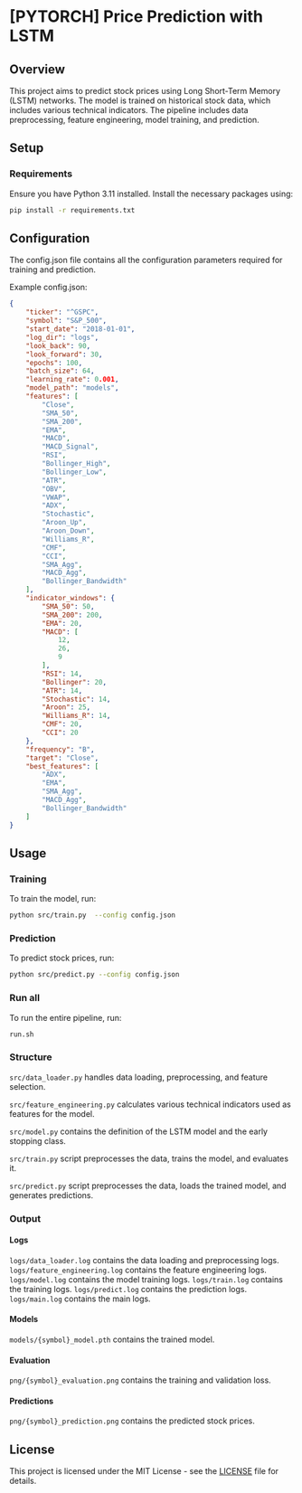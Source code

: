 # [PYTORCH] Price Prediction with LSTM

## Overview

This project aims to predict stock prices using Long Short-Term Memory (LSTM) networks.
The model is trained on historical stock data, which includes various technical indicators.
The pipeline includes data preprocessing, feature engineering, model training, and prediction.

## Setup

### Requirements

Ensure you have Python 3.11 installed. Install the necessary packages using:

```bash
pip install -r requirements.txt
```

## Configuration

The config.json file contains all the configuration parameters required for training and prediction.

Example config.json:

```json
{
    "ticker": "^GSPC",
    "symbol": "S&P_500",
    "start_date": "2018-01-01",
    "log_dir": "logs",
    "look_back": 90,
    "look_forward": 30,
    "epochs": 100,
    "batch_size": 64,
    "learning_rate": 0.001,
    "model_path": "models",
    "features": [
        "Close",
        "SMA_50",
        "SMA_200",
        "EMA",
        "MACD",
        "MACD_Signal",
        "RSI",
        "Bollinger_High",
        "Bollinger_Low",
        "ATR",
        "OBV",
        "VWAP",
        "ADX",
        "Stochastic",
        "Aroon_Up",
        "Aroon_Down",
        "Williams_R",
        "CMF",
        "CCI",
        "SMA_Agg",
        "MACD_Agg",
        "Bollinger_Bandwidth"
    ],
    "indicator_windows": {
        "SMA_50": 50,
        "SMA_200": 200,
        "EMA": 20,
        "MACD": [
            12,
            26,
            9
        ],
        "RSI": 14,
        "Bollinger": 20,
        "ATR": 14,
        "Stochastic": 14,
        "Aroon": 25,
        "Williams_R": 14,
        "CMF": 20,
        "CCI": 20
    },
    "frequency": "B",
    "target": "Close",
    "best_features": [
        "ADX",
        "EMA",
        "SMA_Agg",
        "MACD_Agg",
        "Bollinger_Bandwidth"
    ]
}
```

## Usage

### Training

To train the model, run:

```bash
python src/train.py  --config config.json
```

### Prediction

To predict stock prices, run:

```bash
python src/predict.py --config config.json
```

### Run all

To run the entire pipeline, run:

```bash
run.sh
```

### Structure

`src/data_loader.py` handles data loading, preprocessing, and feature selection.

`src/feature_engineering.py` calculates various technical indicators used as features for the model.

`src/model.py` contains the definition of the LSTM model and the early stopping class.

`src/train.py` script preprocesses the data, trains the model, and evaluates it.

`src/predict.py` script preprocesses the data, loads the trained model, and generates predictions.

### Output

#### Logs

`logs/data_loader.log` contains the data loading and preprocessing logs.
`logs/feature_engineering.log` contains the feature engineering logs.
`logs/model.log` contains the model training logs.
`logs/train.log` contains the training logs.
`logs/predict.log` contains the prediction logs.
`logs/main.log` contains the main logs.

#### Models

`models/{symbol}_model.pth` contains the trained model.

#### Evaluation

`png/{symbol}_evaluation.png` contains the training and validation loss.

#### Predictions

`png/{symbol}_prediction.png` contains the predicted stock prices.

## License

This project is licensed under the MIT License - see the [LICENSE](LICENSE) file for details.
